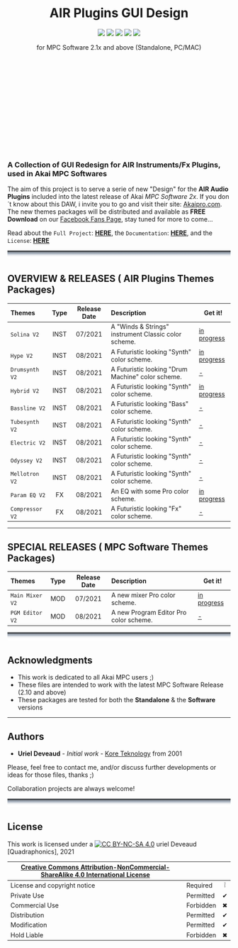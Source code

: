 <h1 align="center">AIR Plugins GUI Design</h1>
<p align="center">
  <img src="https://img.shields.io/badge/License-CC BY NC SA 4.0-lightgrey.svg" /> <img src="https://img.shields.io/badge/Code-XML-blue.svg" /> <img src="https://img.shields.io/badge/Images-PNG-purple.svg" /> <img src="https://img.shields.io/badge/AIR-Plugins-red.svg" /> <img src="https://img.shields.io/badge/Akai-MPC-yellow.svg" />
</p>
<p align="center">
for MPC Software 2.1x and above (Standalone, PC/MAC)
</p>
<H3 style="height:200px;">&nbsp;</H3>

### A Collection of GUI Redesign for AIR Instruments/Fx Plugins, used in Akai MPC Softwares

The aim of this project is to serve a serie of new "Design" for the **AIR Audio Plugins** included into the latest release of Akai *MPC Software 2x*. If you don´t know about this DAW, i invite you to go and visit their site: [Akaipro.com](https://www.akaipro.com/mpc-software). 
The new themes packages will be distributed and available as **FREE Download** on our [Facebook Fans Page](https://www.facebook.com/groups/2455369201273499), stay tuned for more to come... 

Read about the `Full Project`: **[HERE](PROJECT.md)**, the `Documentation`: **[HERE](Documentation/DOCUMENTATION.md)**, and the `License`: **[HERE](#license)**

![sepratator](https://github.com/KoreTeknology/AIR-Plugins-GUI-Design-for-MPC-Software/blob/main/Documentation/images/separator.png)

## OVERVIEW & RELEASES  ( AIR Plugins Themes Packages) 

| Themes | Type | Release Date | Description | Get it! |
| :--- | :---: | :---: | :--- | --- |
| `Solina V2` | INST | 07/2021 | A "Winds & Strings" instrument Classic color scheme. | [in progress]() |
| `Hype V2` | INST | 08/2021 | A Futuristic looking "Synth" color scheme. | [in progress]()|
| `Drumsynth V2` | INST | 08/2021 | A Futuristic looking "Drum Machine" color scheme. | [-]()|
| `Hybrid V2` | INST | 08/2021 | A Futuristic looking "Synth" color scheme. | [in progress]()|
| `Bassline V2` | INST | 08/2021 | A Futuristic looking "Bass" color scheme. | [-]()|
| `Tubesynth V2` | INST | 08/2021 | A Futuristic looking "Synth" color scheme. | [-]()|
| `Electric V2` | INST | 08/2021 | A Futuristic looking "Synth" color scheme. | [-]()|
| `Odyssey V2` | INST | 08/2021 | A Futuristic looking "Synth" color scheme. | [-]()|
| `Mellotron V2` | INST | 08/2021 | A Futuristic looking "Synth" color scheme. | [-]()|
| `Param EQ V2` | FX | 08/2021 | An EQ with some Pro color scheme. | [in progress]()|
| `Compressor V2` | FX | 08/2021 | A Futuristic looking "Fx" color scheme. | [-]()|

---

## SPECIAL RELEASES  ( MPC Software Themes Packages) 

| Themes | Type | Release Date | Description | Get it! |
| :--- | :---: | :---: | :--- | --- |
| `Main Mixer V2` | MOD | 07/2021 | A new mixer Pro color scheme. | [in progress]() |
| `PGM Editor V2` | MOD | 08/2021 | A new Program Editor Pro color scheme. | [-]() |

![sepratator](https://github.com/KoreTeknology/AIR-Plugins-GUI-Design-for-MPC-Software/blob/main/Documentation/images/separator.png)

## Acknowledgments

* This work is dedicated to all Akai MPC users ;)
* These files are intended to work with the latest MPC Software Release (2.10 and above)
* These packages are tested for both  the **Standalone** & the **Software** versions

---

## Authors

* **Uriel Deveaud** - *Initial work* - [Kore Teknology](https://github.com/KoreTeknology) from 2001

Please, feel free to contact me, and/or discuss further developments or ideas for those files, thanks ;)

Collaboration projects are always welcome!

![sepratator](https://github.com/KoreTeknology/AIR-Plugins-GUI-Design-for-MPC-Software/blob/main/Documentation/images/separator.png)

## License

This work is licensed under a [![CC BY-NC-SA 4.0][cc-by-nc-sa-image]][cc-by-nc-sa] uriel Deveaud [Quadraphonics], 2021

[cc-by-nc-sa]: http://creativecommons.org/licenses/by-nc-sa/4.0/
[cc-by-nc-sa-image]: https://licensebuttons.net/l/by-nc-sa/4.0/88x31.png
[cc-by-nc-sa-shield]: https://img.shields.io/badge/License-CC%20BY--NC--SA%204.0-lightgrey.svg

|[Creative Commons Attribution-NonCommercial-ShareAlike 4.0 International License][cc-by-nc-sa]|||
| ------------------------------------------------- | --------- | :--------: |
| License and copyright notice | Required  | &#10069; |
| Private Use                  | Permitted | &#10004; |
| Commercial Use               | Forbidden | &#10006; |
| Distribution                 | Permitted | &#10004; |
| Modification                 | Permitted | &#10004; |
| Hold Liable                  | Forbidden | &#10006; |
